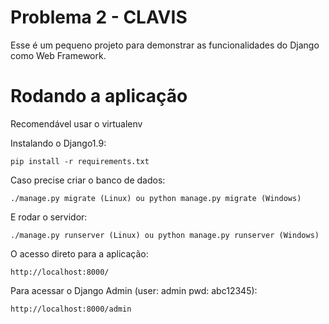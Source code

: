 
# Problema 2 - CLAVIS

Esse é um pequeno projeto para demonstrar as funcionalidades do Django como Web Framework.



# Rodando a aplicação

Recomendável usar o virtualenv 

Instalando o Django1.9:

    pip install -r requirements.txt

Caso precise criar o banco de dados:

    ./manage.py migrate (Linux) ou python manage.py migrate (Windows)

E rodar o servidor:

    ./manage.py runserver (Linux) ou python manage.py runserver (Windows)

O acesso direto para a aplicação:
    
	http://localhost:8000/


Para acessar o Django Admin (user: admin pwd: abc12345):

	http://localhost:8000/admin
	